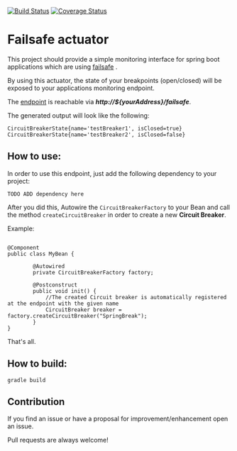[![Build Status](https://travis-ci.org/MALPI/failsafe-actuator.svg?branch=master)](https://travis-ci.org/MALPI/failsafe-actuator)
[![Coverage Status](https://coveralls.io/repos/github/MALPI/failsafe-actuator/badge.svg?branch=master)](https://coveralls.io/github/MALPI/failsafe-actuator?branch=master)

# Failsafe actuator

This project should provide a simple monitoring interface for spring boot applications which are using [failsafe](https://github.com/jhalterman/failsafe) . 

By using this actuator, the state of your breakpoints (open/closed) will be exposed to your applications monitoring endpoint.

The [endpoint](http://docs.spring.io/spring-boot/docs/current/reference/html/production-ready-endpoints.html) is reachable via _**http://${yourAddress}/failsafe**_.

The generated output will look like the following:

```
CircuitBreakerState{name='testBreaker1', isClosed=true}
CircuitBreakerState{name='testBreaker2', isClosed=false}
```

## How to use:

In order to use this endpoint, just add the following dependency to your project:

```
TODO ADD dependency here
```

After you did this, Autowire the `CircuitBreakerFactory` to your Bean and call the method `createCircuitBreaker` in order to create a new **Circuit Breaker**.

Example:

```

@Component
public class MyBean {
    
        @Autowired
        private CircuitBreakerFactory factory;
        
        @Postconstruct
        public void init() {
            //The created Circuit breaker is automatically registered at the endpoint with the given name
            CircuitBreaker breaker = factory.createCircuitBreaker("SpringBreak");
        }
}
```

That's all.
## How to build:

```
gradle build
```

## Contribution

If you find an issue or have a proposal for improvement/enhancement open an issue.

Pull requests are always welcome!




